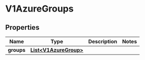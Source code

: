# V1AzureGroups

## Properties
Name | Type | Description | Notes
------------ | ------------- | ------------- | -------------
**groups** | [**List&lt;V1AzureGroup&gt;**](V1AzureGroup.md) |  | 
